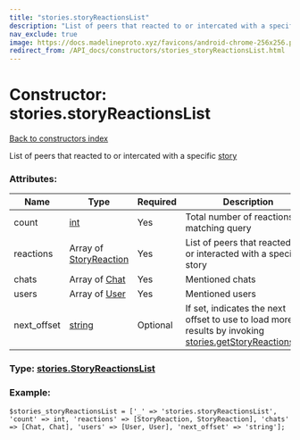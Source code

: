 ```yaml
---
title: "stories.storyReactionsList"
description: "List of peers that reacted to or intercated with a specific story"
nav_exclude: true
image: https://docs.madelineproto.xyz/favicons/android-chrome-256x256.png
redirect_from: /API_docs/constructors/stories_storyReactionsList.html
---
```

# Constructor: stories.storyReactionsList  
[Back to constructors index](/API_docs/constructors/index.html)



List of peers that reacted to or intercated with a specific [story](https://core.telegram.org/api/stories)

### Attributes:

| Name     |    Type       | Required | Description |
|----------|---------------|----------|-------------|
|count|[int](/API_docs/types/int.html) | Yes|Total number of reactions matching query|
|reactions|Array of [StoryReaction](/API_docs/types/StoryReaction.html) | Yes|List of peers that reacted to or interacted with a specific story|
|chats|Array of [Chat](/API_docs/types/Chat.html) | Yes|Mentioned chats|
|users|Array of [User](/API_docs/types/User.html) | Yes|Mentioned users|
|next\_offset|[string](/API_docs/types/string.html) | Optional|If set, indicates the next offset to use to load more results by invoking [stories.getStoryReactionsList](../methods/stories.getStoryReactionsList.html).|



### Type: [stories.StoryReactionsList](/API_docs/types/stories.StoryReactionsList.html)


### Example:

```
$stories_storyReactionsList = ['_' => 'stories.storyReactionsList', 'count' => int, 'reactions' => [StoryReaction, StoryReaction], 'chats' => [Chat, Chat], 'users' => [User, User], 'next_offset' => 'string'];
```  
